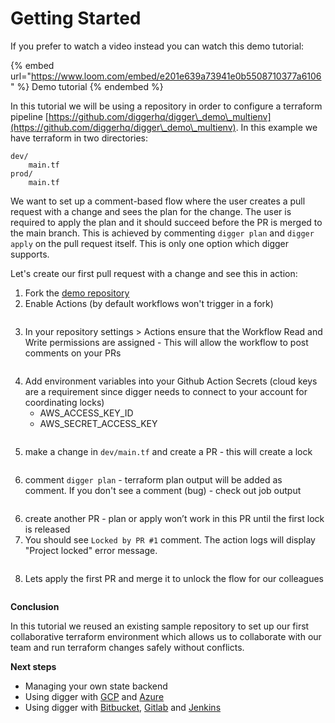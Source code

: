 # Getting Started

If you prefer to watch a video instead you can watch this demo tutorial:

{% embed url="https://www.loom.com/embed/e201e639a73941e0b5508710377a6106" %}
Demo tutorial
{% endembed %}



In this tutorial we will be using a repository in order to configure a terraform pipeline [https://github.com/diggerhq/digger\_demo\_multienv](https://github.com/diggerhq/digger\_demo\_multienv). In this example we have terraform in two directories:

```
dev/
    main.tf
prod/
    main.tf
```

We want to set up a comment-based flow where the user creates a pull request with a change and sees the plan for the change. The user is required to apply the plan and it should succeed before the PR is merged to the main branch. This is achieved by commenting `digger plan` and `digger apply` on the pull request itself. This is only one option which digger supports.

Let's create our first pull request with a change and see this in action:

1. Fork the [demo repository](https://github.com/diggerhq/digger\_demo\_multienv)
2. Enable Actions (by default workflows won't trigger in a fork)

<figure><img src="../.gitbook/assets/image (3).png" alt=""><figcaption></figcaption></figure>

3. In your repository settings > Actions ensure that the Workflow Read and Write permissions are assigned - This will allow the workflow to post comments on your PRs

<figure><img src="../.gitbook/assets/image (1).png" alt=""><figcaption></figcaption></figure>

4. Add environment variables into your Github Action Secrets (cloud keys are a requirement since digger needs to connect to your account for coordinating locks)
   * AWS\_ACCESS\_KEY\_ID
   * AWS\_SECRET\_ACCESS\_KEY

<figure><img src="../.gitbook/assets/Screen Shot 2023-03-22 at 3.50.25 PM.png" alt=""><figcaption></figcaption></figure>

5. make a change in `dev/main.tf` and create a PR - this will create a lock

<figure><img src="../.gitbook/assets/Screen Shot 2023-03-22 at 3.51.25 PM.png" alt=""><figcaption></figcaption></figure>

6. comment `digger plan` - terraform plan output will be added as comment. If you don't see a comment (bug) - check out job output

<figure><img src="../.gitbook/assets/Screen Shot 2023-03-22 at 3.52.53 PM.png" alt=""><figcaption></figcaption></figure>

6. create another PR - plan or apply won’t work in this PR until the first lock is released
7. You should see `Locked by PR #1` comment. The action logs will display "Project locked" error message.

<figure><img src="../.gitbook/assets/Screen Shot 2023-03-22 at 3.57.15 PM.png" alt=""><figcaption></figcaption></figure>

8. Lets apply the first PR and merge it to unlock the flow for our colleagues

<figure><img src="../.gitbook/assets/Screen Shot 2023-03-22 at 4.01.17 PM.png" alt=""><figcaption></figcaption></figure>



**Conclusion**

In this tutorial we reused an existing sample repository to set up our first collaborative terraform environment which allows us to collaborate with our team and run terraform changes safely without conflicts.



**Next steps**

* Managing your own state backend
* Using digger with [GCP](../cloud-providers/gcp.md) and [Azure](../cloud-providers/azure.md)
* Using digger with [Bitbucket](../ci-systems/bitbucket.md), [Gitlab](../ci-systems/gitlab.md) and [Jenkins](../ci-systems/jenkins.md)


